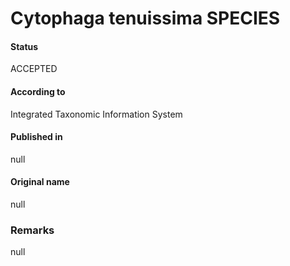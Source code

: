 Cytophaga tenuissima SPECIES
=======

#### Status
ACCEPTED

#### According to
Integrated Taxonomic Information System

#### Published in
null

#### Original name
null

### Remarks
null